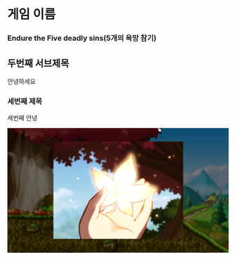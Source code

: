 # 게임 이름

### Endure the Five deadly sins(5개의 욕망 참기)


## 두번째 서브제목

안녕하세요


### 세번째 제목

세번째 안녕

![sc](./1/모험가.PNG)
